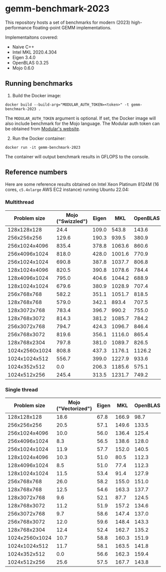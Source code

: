 # gemm-benchmark-2023

This repository hosts a set of benchmarks for modern (2023) high-performance floating-point GEMM implementations.

Implementaitons covered:
* Naive C++
* Intel MKL 2020.4.304
* Eigen 3.4.0
* OpenBLAS 0.3.25
* Mojo 0.6.0

## Running benchmarks

1.  Build the Docker image:
```shell
docker build --build-arg="MODULAR_AUTH_TOKEN=<token>" -t gemm-benchmark-2023 .
```
The `MODULAR_AUTH_TOKEN` argument is optional. If set, the Docker image will also include benchmark for the Mojo language. The Modular auth token can be obtained from [Modular's website](https://developer.modular.com/download).

2. Run the Docker container:
```shell
docker run -it gemm-benchmark-2023
```
The container will output benchmark results in GFLOPS to the console.

## Reference numbers

Here are some reference results obtained on Intel Xeon Platinum 8124M (16 cores, `c5.4xlarge` AWS EC2 instance) running Ubuntu 22.04:

### Multithread

| Problem size   | Mojo ("Swizzled") | Eigen | MKL    | OpenBLAS |
|----------------|-------------------|-------|--------|----------|
| 128x128x128    |              24.4 | 109.0 |  543.8 |    143.6 |
| 256x256x256    |             129.6 | 190.3 |  939.5 |    380.9 |
| 256x1024x4096  |             835.4 | 378.8 | 1063.6 |    860.6 |
| 256x4096x1024  |             818.0 | 428.0 | 1001.6 |    770.9 |
| 256x1024x1024  |             690.8 | 387.8 | 1037.7 |    806.8 |
| 128x1024x4096  |             820.5 | 390.8 | 1078.6 |    784.4 |
| 128x4096x1024  |             795.0 | 404.6 | 1044.2 |    688.9 |
| 128x1024x1024  |             679.6 | 380.9 | 1028.9 |    707.4 |
| 256x768x768    |             582.2 | 351.1 | 1051.7 |    818.5 |
| 128x768x768    |             579.0 | 342.1 |  893.4 |    707.5 |
| 128x3072x768   |             783.4 | 396.7 |  990.2 |    755.0 |
| 128x768x3072   |             814.3 | 381.2 | 1085.7 |    784.2 |
| 256x3072x768   |             794.7 | 424.3 | 1096.7 |    846.4 |
| 256x768x3072   |             819.6 | 356.1 | 1116.0 |    865.4 |
| 128x768x2304   |             797.8 | 381.0 | 1089.7 |    826.5 |
| 1024x2560x1024 |             808.8 | 437.3 | 1176.1 |   1126.2 |
| 1024x1024x512  |             556.7 | 399.0 | 1227.9 |    933.6 |
| 1024x352x512   |               0.0 | 206.3 | 1185.6 |    575.1 |
| 1024x512x256   |             245.4 | 313.5 | 1231.7 |    749.2 |

### Single thread

| Problem size   | Mojo ("Vectorized") | Eigen | MKL   | OpenBLAS | Naive |
|----------------|---------------------|-------|-------|----------|-------|
| 128x128x128    |                18.6 |  67.8 | 166.9 |     98.7 |  21.1 |
| 256x256x256    |                20.5 |  57.1 | 149.6 |    133.5 |  19.5 |
| 256x1024x4096  |                10.0 |  56.0 | 136.4 |    125.4 |  11.0 |
| 256x4096x1024  |                 8.3 |  56.5 | 138.6 |    128.0 |  11.0 |
| 256x1024x1024  |                11.9 |  57.7 | 152.0 |    140.5 |  13.2 |
| 128x1024x4096  |                10.3 |  51.0 |  80.5 |    112.3 |  11.1 |
| 128x4096x1024  |                 8.5 |  51.0 |  77.4 |    112.3 |  10.8 |
| 128x1024x1024  |                11.5 |  53.4 |  91.4 |    127.9 |  13.2 |
| 256x768x768    |                26.0 |  58.2 | 155.0 |    151.0 |  13.1 |
| 128x768x768    |                12.5 |  54.6 | 163.3 |    137.7 |  13.2 |
| 128x3072x768   |                 9.6 |  52.1 |  87.7 |    124.5 |  12.5 |
| 128x768x3072   |                11.2 |  51.9 | 157.2 |    134.6 |  12.6 |
| 256x3072x768   |                 9.7 |  58.6 | 147.4 |    137.0 |  12.4 |
| 256x768x3072   |                12.0 |  59.6 | 148.4 |    143.3 |  12.6 |
| 128x768x2304   |                12.4 |  52.4 | 162.7 |    135.2 |  12.7 |
| 1024x2560x1024 |                10.7 |  58.8 | 160.3 |    151.9 |  12.6 |
| 1024x1024x512  |                11.7 |  58.1 | 163.5 |    141.8 |  13.2 |
| 1024x352x512   |                 0.0 |  56.6 | 162.3 |    159.4 |  17.1 |
| 1024x512x256   |                25.6 |  57.5 | 167.7 |    143.8 |  20.3 |
